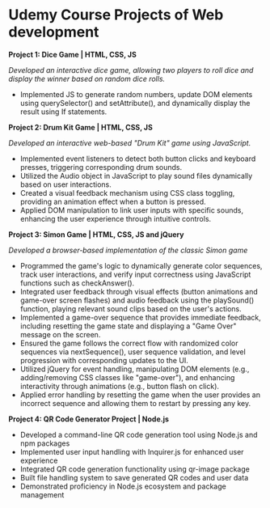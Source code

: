 # Udemy Course Projects of Web development
**Project 1: Dice Game | HTML, CSS, JS**

  *Developed an interactive dice game, allowing two players to roll dice and display the winner based on random dice rolls.*
- Implemented JS to generate random numbers, update DOM elements using querySelector() and setAttribute(), and dynamically display the result using If statements.

**Project 2: Drum Kit Game | HTML, CSS, JS**

  *Developed an interactive web-based "Drum Kit" game using JavaScript.*
- Implemented event listeners to detect both button clicks and keyboard presses, triggering corresponding drum sounds.
- Utilized the Audio object in JavaScript to play sound files dynamically based on user interactions.
- Created a visual feedback mechanism using CSS class toggling, providing an animation effect when a button is pressed.
- Applied DOM manipulation to link user inputs with specific sounds, enhancing the user experience through intuitive controls.
  
**Project 3: Simon Game | HTML, CSS, JS and jQuery**

  *Developed a browser-based implementation of the classic Simon game*
- Programmed the game's logic to dynamically generate color sequences, track user interactions, and verify input correctness using JavaScript functions such as checkAnswer().
- Integrated user feedback through visual effects (button animations and game-over screen flashes) and audio feedback using the playSound() function, playing relevant sound clips based on the user's actions.
- Implemented a game-over sequence that provides immediate feedback, including resetting the game state and displaying a "Game Over" message on the screen.
- Ensured the game follows the correct flow with randomized color sequences via nextSequence(), user sequence validation, and level progression with corresponding updates to the UI.
- Utilized jQuery for event handling, manipulating DOM elements (e.g., adding/removing CSS classes like "game-over"), and enhancing interactivity through animations (e.g., button flash on click).
- Applied error handling by resetting the game when the user provides an incorrect sequence and allowing them to restart by pressing any key.

**Project 4: QR Code Generator Project | Node.js**
- Developed a command-line QR code generation tool using Node.js and npm packages
- Implemented user input handling with Inquirer.js for enhanced user experience
- Integrated QR code generation functionality using qr-image package
- Built file handling system to save generated QR codes and user data
- Demonstrated proficiency in Node.js ecosystem and package management

